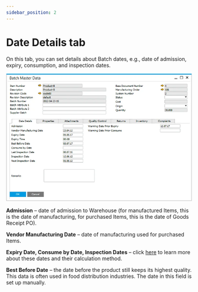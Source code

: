 ```yaml
---
sidebar_position: 2
---
```


# Date Details tab

On this tab, you can set details about Batch dates, e.g., date of admission, expiry, consumption, and inspection dates.

![Batch Master Data](./media/details-tab/batch-master-data.webp)

**Admission** – date of admission to Warehouse (for manufactured Items, this is the date of manufacturing, for purchased Items, this is the date of Goods Receipt PO).

**Vendor Manufacturing Date** – date of manufacturing used for purchased Items.

**Expiry Date, Consume by Date, Inspection Dates** – click [here](../extended-batch-expiry-evaluation.md) to learn more about these dates and their calculation method.

**Best Before Date** – the date before the product still keeps its highest quality. This data is often used in food distribution industries. The date in this field is set up manually.
